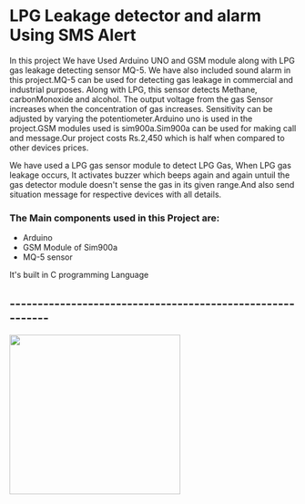 # LPG Leakage detector and alarm Using SMS Alert

 In this project We have Used Arduino UNO and GSM module along with LPG gas leakage detecting sensor MQ-5. We have also included sound alarm in this project.MQ-5 can be used for detecting gas leakage in commercial and industrial purposes. Along with LPG, this sensor detects Methane, carbonMonoxide and alcohol. The output voltage from the gas Sensor increases when the concentration of gas increases. Sensitivity can be adjusted by varying the potentiometer.Arduino uno is used in the project.GSM modules used is sim900a.Sim900a can be used for making call and message.Our project costs Rs.2,450 which is half when compared to other devices prices.



 We have used a LPG gas sensor module to detect LPG Gas, When LPG gas leakage occurs, It activates buzzer which beeps again and again untuil the gas detector module doesn't sense the gas in its given range.And also send situation message for respective devices with all details.

### The Main components used in this Project are:
*  Arduino
*  GSM Module of Sim900a
*  MQ-5 sensor

It's built in C programming Language

## ----------------------------------------------------------


<img src="https://user-images.githubusercontent.com/78680216/206994785-90c94236-28eb-46a8-b184-2000539ef8e8.jpg" width="300" height="280">
